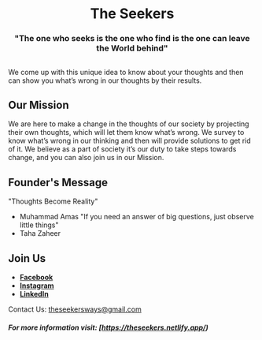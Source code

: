 <p><h1 align="center"><b>The Seekers </b></h1>
<h3 align="center"> "The one who seeks is the one who find is the one can leave the World behind"</h3>
<p>

##

We come up with this unique idea to know about your thoughts and then can show you what’s wrong in our thoughts by their results.


## Our Mission
We are here to make a change in the thoughts of our society by projecting their own thoughts, which will let them know what’s wrong. We survey to know what’s wrong in our thinking and then will provide solutions to get rid of it. We believe as a part of society it’s our duty to take steps towards change, and you can also join us in our Mission.

## Founder's Message
"Thoughts Become Reality"
- Muhammad Amas
"If you need an answer of big questions, just observe little things"
- Taha Zaheer


## Join Us

- **[Facebook](https://www.facebook.com/the_seekers_official-108370057983021)**
- **[Instagram](https://www.instagram.com/the_seekers_official/)**
- **[LinkedIn](https://www.linkedin.com/in/the-seekers-73bab7242/)**

Contact Us: [theseekersways@gmail.com](theseekersways@gmail.com)

##### For more information visit: [https://theseekers.netlify.app/)

